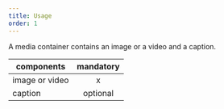 ```yaml
---
title: Usage
order: 1
---
```


A media container contains an image or a video and a caption.

| components     | mandatory |
| -------------- | :-------: |
| image or video |     x     |
| caption        | optional  |
